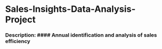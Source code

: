 # Sales-Insights-Data-Analysis-Project
### Description: #### Annual identification and analysis of sales efficiency
